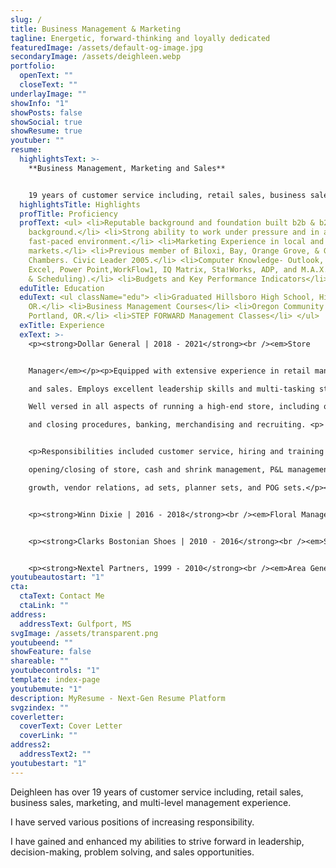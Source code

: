 ```yaml
---
slug: /
title: Business Management & Marketing
tagline: Energetic, forward-thinking and loyally dedicated
featuredImage: /assets/default-og-image.jpg
secondaryImage: /assets/deighleen.webp
portfolio:
  openText: ""
  closeText: ""
underlayImage: ""
showInfo: "1"
showPosts: false
showSocial: true
showResume: true
youtuber: ""
resume:
  highlightsText: >-
    **Business Management, Marketing and Sales**


    19 years of customer service including, retail sales, business sales, marketing, and multi-level management experience. I have served various positions of increasing responsibility. I have gained and enhanced my abilities to strive forward in leadership, decision-making, problem solving, and sales opportunities.
  highlightsTitle: Highlights
  profTitle: Proficiency
  profText: <ul> <li>Reputable background and foundation built b2b & b2c sales
    background.</li> <li>Strong ability to work under pressure and in a
    fast-paced environment.</li> <li>Marketing Experience in local and national
    markets.</li> <li>Previous member of Biloxi, Bay, Orange Grove, & Gulfport
    Chambers. Civic Leader 2005.</li> <li>Computer Knowledge- Outlook, Word,
    Excel, Power Point,WorkFlow1, IQ Matrix, Sta!Works, ADP, and M.A.X. (Payroll
    & Scheduling).</li> <li>Budgets and Key Performance Indicators</li> </ul>
  eduTitle: Education
  eduText: <ul className="edu"> <li>Graduated Hillsboro High School, Hillsboro,
    OR.</li> <li>Business Management Courses</li> <li>Oregon Community College,
    Portland, OR.</li> <li>STEP FORWARD Management Classes</li> </ul>
  exTitle: Experience
  exText: >-
    <p><strong>Dollar General | 2018 - 2021</strong><br /><em>Store


    Manager</em></p><p>Equipped with extensive experience in retail management

    and sales. Employs excellent leadership skills and multi-tasking strengths.

    Well versed in all aspects of running a high-end store, including opening

    and closing procedures, banking, merchandising and recruiting. <p>


    <p>Responsibilities included customer service, hiring and training of sta!,

    opening/closing of store, cash and shrink management, P&L management, sales

    growth, vendor relations, ad sets, planner sets, and POG sets.</p><br />


    <p><strong>Winn Dixie | 2016 - 2018</strong><br /><em>Floral Manager</em></p> <p>Current responsibilities include daily creation of both attractive and profitable arrangements. Support given to General Manager with strong communication skills and strategic product merchandising.</p> <p>Currently trained in department inventory audits and shrink control using T.P.R methods. Other daily tasks include pricing accuracy, web and vendor ordering and knowledge of produce department procedures and expectations.</p>


    <p><strong>Clarks Bostonian Shoes | 2010 - 2016</strong><br /><em>Store Manager</em></p> <p>Duties include overseeing day to day store operations that include, hiring, and coaching, analyzing sales, setting store goals, and achieving sales budgets.</p> <p>Provide team leadership by example. Display and communicate to my team, “World Class Service,” at all times to every guest, every day. Identify, prioritize, and delegate workloads. Ensure that all daily, weekly, and monthly store reports are met at deadline.</p>


    <p><strong>Nextel Partners, 1999 - 2010</strong><br /><em>Area General Manager</em></p> <p>Responsible for all daily operations of 9 high volume retail locations & B2B Sales Team. Trained retail associates and business sales consultants. </p> <p>Developed new business and customer prospects. Achieved and surpassed sales goals with Retail locations and with B2B customers for 6 consecutive years.</p>
youtubeautostart: "1"
cta:
  ctaText: Contact Me
  ctaLink: ""
address:
  addressText: Gulfport, MS
svgImage: /assets/transparent.png
youtubeend: ""
showFeature: false
shareable: ""
youtubecontrols: "1"
template: index-page
youtubemute: "1"
description: MyResume - Next-Gen Resume Platform
svgzindex: ""
coverletter:
  coverText: Cover Letter
  coverLink: ""
address2:
  addressText2: ""
youtubestart: "1"
---
```

Deighleen has over 19 years of customer service including, retail sales, business sales, marketing, and multi-level management experience.

I have served various positions of increasing responsibility.

I have gained and enhanced my abilities to strive forward in leadership, decision-making, problem solving, and sales opportunities.